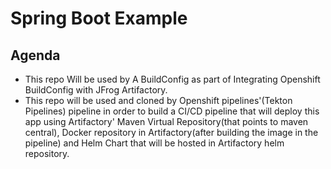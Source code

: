 # Spring Boot Example

## Agenda

- This repo Will be used by A BuildConfig as part of Integrating Openshift BuildConfig with JFrog Artifactory.
- This repo will be used and cloned by Openshift pipelines'(Tekton Pipelines) pipeline in order to build a CI/CD pipeline that  will deploy this app using    Artifactory' Maven Virtual Repository(that points to maven central), Docker repository in Artifactory(after building the image in the pipeline) and Helm Chart that will be hosted in Artifactory helm repository.
